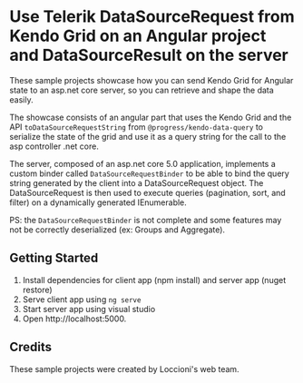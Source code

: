 # Use Telerik DataSourceRequest from Kendo Grid on an Angular project and DataSourceResult on the server

These sample projects showcase how you can send Kendo Grid for Angular state to an asp.net core server, so you can retrieve and shape the data easily.

The showcase consists of an angular part that uses the Kendo Grid and the API `toDataSourceRequestString` from `@progress/kendo-data-query` to serialize the state of the grid and use it as a query string for the call to the asp controller .net core.

The server, composed of an asp.net core 5.0 application, implements a custom binder called `DataSourceRequestBinder` to be able to bind the query string generated by the client into a DataSourceRequest object.
The DataSourceRequest is then used to execute queries (pagination, sort, and filter) on a dynamically generated IEnumerable.

PS: the `DataSourceRequestBinder` is not complete and some features may not be correctly deserialized (ex: Groups and Aggregate).

## Getting Started

1. Install dependencies for client app (npm install) and server app (nuget restore)
2. Serve client app using `ng serve`
3. Start server app using visual studio
1. Open http://localhost:5000.

## Credits

These sample projects were created by Loccioni's web team.